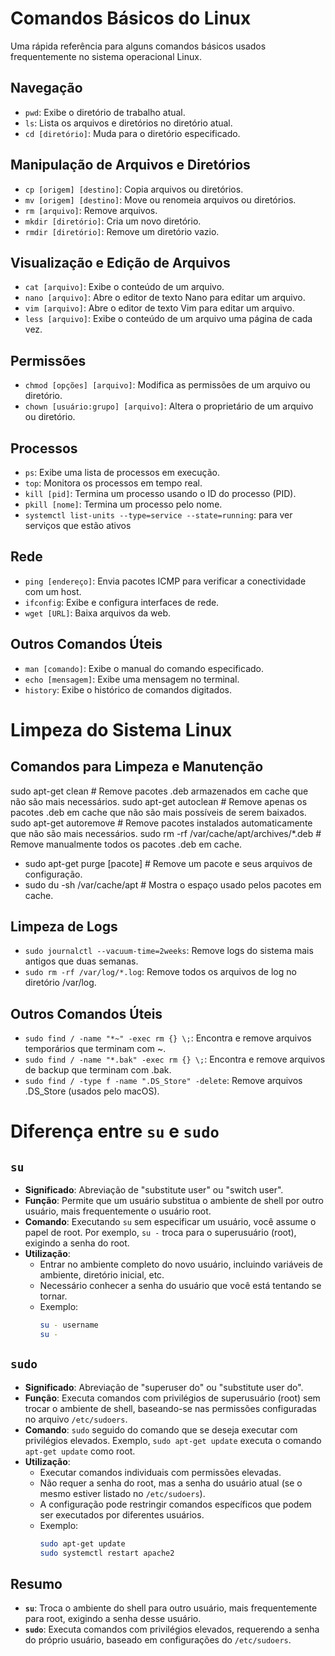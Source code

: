 # Comandos Básicos do Linux

Uma rápida referência para alguns comandos básicos usados frequentemente no sistema operacional Linux.

## Navegação

- `pwd`: Exibe o diretório de trabalho atual.
- `ls`: Lista os arquivos e diretórios no diretório atual.
- `cd [diretório]`: Muda para o diretório especificado.

## Manipulação de Arquivos e Diretórios

- `cp [origem] [destino]`: Copia arquivos ou diretórios.
- `mv [origem] [destino]`: Move ou renomeia arquivos ou diretórios.
- `rm [arquivo]`: Remove arquivos.
- `mkdir [diretório]`: Cria um novo diretório.
- `rmdir [diretório]`: Remove um diretório vazio.

## Visualização e Edição de Arquivos

- `cat [arquivo]`: Exibe o conteúdo de um arquivo.
- `nano [arquivo]`: Abre o editor de texto Nano para editar um arquivo.
- `vim [arquivo]`: Abre o editor de texto Vim para editar um arquivo.
- `less [arquivo]`: Exibe o conteúdo de um arquivo uma página de cada vez.

## Permissões

- `chmod [opções] [arquivo]`: Modifica as permissões de um arquivo ou diretório.
- `chown [usuário:grupo] [arquivo]`: Altera o proprietário de um arquivo ou diretório.

## Processos

- `ps`: Exibe uma lista de processos em execução.
- `top`: Monitora os processos em tempo real.
- `kill [pid]`: Termina um processo usando o ID do processo (PID).
- `pkill [nome]`: Termina um processo pelo nome.
- `systemctl list-units --type=service --state=running`: para ver serviços que estão ativos

## Rede

- `ping [endereço]`: Envia pacotes ICMP para verificar a conectividade com um host.
- `ifconfig`: Exibe e configura interfaces de rede.
- `wget [URL]`: Baixa arquivos da web.

## Outros Comandos Úteis

- `man [comando]`: Exibe o manual do comando especificado.
- `echo [mensagem]`: Exibe uma mensagem no terminal.
- `history`: Exibe o histórico de comandos digitados.

# Limpeza do Sistema Linux

## Comandos para Limpeza e Manutenção

  sudo apt-get clean  # Remove pacotes .deb armazenados em cache que não são mais necessários.
  sudo apt-get autoclean # Remove apenas os pacotes .deb em cache que não são mais possíveis de serem baixados.
  sudo apt-get autoremove # Remove pacotes instalados automaticamente que não são mais necessários.
  sudo rm -rf /var/cache/apt/archives/*.deb # Remove manualmente todos os pacotes .deb em cache.
- sudo apt-get purge [pacote] # Remove um pacote e seus arquivos de configuração.
- sudo du -sh /var/cache/apt # Mostra o espaço usado pelos pacotes em cache.

## Limpeza de Logs

- `sudo journalctl --vacuum-time=2weeks`: Remove logs do sistema mais antigos que duas semanas.
- `sudo rm -rf /var/log/*.log`: Remove todos os arquivos de log no diretório /var/log.

## Outros Comandos Úteis

- `sudo find / -name "*~" -exec rm {} \;`: Encontra e remove arquivos temporários que terminam com ~.
- `sudo find / -name "*.bak" -exec rm {} \;`: Encontra e remove arquivos de backup que terminam com .bak.
- `sudo find / -type f -name ".DS_Store" -delete`: Remove arquivos .DS_Store (usados pelo macOS).

# Diferença entre `su` e `sudo`

## `su`
- **Significado**: Abreviação de "substitute user" ou "switch user".
- **Função**: Permite que um usuário substitua o ambiente de shell por outro usuário, mais frequentemente o usuário root.
- **Comando**: Executando `su` sem especificar um usuário, você assume o papel de root. Por exemplo, `su -` troca para o superusuário (root), exigindo a senha do root.
- **Utilização**:
  - Entrar no ambiente completo do novo usuário, incluindo variáveis de ambiente, diretório inicial, etc.
  - Necessário conhecer a senha do usuário que você está tentando se tornar.
  - Exemplo:
    ```sh
    su - username
    su -
    ```

## `sudo`
- **Significado**: Abreviação de "superuser do" ou "substitute user do".
- **Função**: Executa comandos com privilégios de superusuário (root) sem trocar o ambiente de shell, baseando-se nas permissões configuradas no arquivo `/etc/sudoers`.
- **Comando**: `sudo` seguido do comando que se deseja executar com privilégios elevados. Exemplo, `sudo apt-get update` executa o comando `apt-get update` como root.
- **Utilização**:
  - Executar comandos individuais com permissões elevadas.
  - Não requer a senha do root, mas a senha do usuário atual (se o mesmo estiver listado no `/etc/sudoers`).
  - A configuração pode restringir comandos específicos que podem ser executados por diferentes usuários.
  - Exemplo:
    ```sh
    sudo apt-get update
    sudo systemctl restart apache2
    ```

## Resumo
- **`su`**: Troca o ambiente do shell para outro usuário, mais frequentemente para root, exigindo a senha desse usuário.
- **`sudo`**: Executa comandos com privilégios elevados, requerendo a senha do próprio usuário, baseado em configurações do `/etc/sudoers`.



